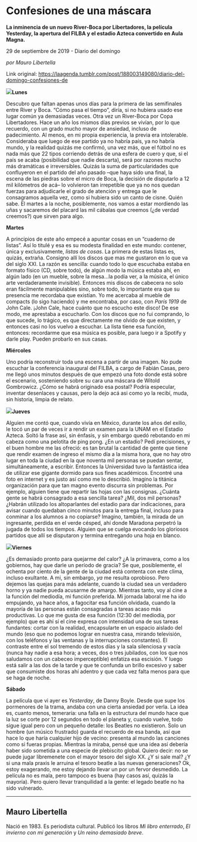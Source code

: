 # Confesiones de una máscara

**La inminencia de un nuevo River-Boca por Libertadores, la película Yesterday, la apertura del FILBA y el estadio Azteca convertido en Aula Magna.**

29 de septiembre de 2019 - Diario del domingo

_por Mauro Libertella_

Link original: https://laagenda.tumblr.com/post/188003149080/diario-del-domingo-confesiones-de

![](https://64.media.tumblr.com/f82a3f60a586059381fdef6e0dbffc9f/522f4db633ae7fa7-5c/s500x750/188cfa1806c98cba0a8c22d6b0a7f2f86e6ccc55.jpg)**Lunes**

Descubro que faltan apenas unos días para la primera de las
semifinales entre River y Boca. “Cómo pasa el tiempo”, diría, si no
hubiera usado ese lugar común ya demasiadas veces. Otra vez un River-Boca por
Copa Libertadores. Hace un año los mismos días previos se vivían, por lo que
recuerdo, con un grado mucho mayor de ansiedad, incluso de padecimiento. Al menos, en
mi propia experiencia, la previa era intolerable. Consideraba que luego de ese
partido ya no habría país, ya no habría mundo, y la realidad quizás me
confirmó, una vez más, que el fútbol no es nada más que 22 tipos corriendo
detrás de una esfera de cuero y que, si el país se acaba (posibilidad que nadie descarta), será por razones
mucho más dramáticas e irreversibles. Quizás la suma de particularidades que
confluyeron en el partido del año pasado –que haya sido una final, la escena de
las piedras sobre el micro de Boca, la decisión de disputarlo a 12 mil
kilómetros de acá– lo volvieron tan irrepetible que ya no nos quedan fuerzas
para adjudicarle el grado de atención y entrega que le consagramos aquella vez,
como si hubiera sido un canto de cisne. Quién sabe. El martes a la noche,
posiblemente, nos vamos a estar mordiendo las uñas y sacaremos del placard las
mil cábalas que creemos (¿de verdad creemos?) que sirven para algo. 

**Martes**

A principios de este año empecé a apuntar cosas en un
“cuaderno de listas”. Así lo titulé y esa es su modesta finalidad en
este mundo: contener, única y exclusivamente, *listas de cosas*. La
primera de estas listas es, quizás, extraña. Consigno allí los discos que mas
me gustaron en lo que va del siglo XXI. La razón es sencilla: cuando todo lo
que escuchaba estaba en formato físico (CD, sobre todo), de algún modo la
música estaba ahí, en algún lado (en un mueble, sobre la mesa…la podía ver, a la música, el único arte verdaderamente invisible).
Entonces mis discos de cabecera no solo eran fácilmente manipulables sino,
sobre todo, lo importante era que su presencia me recordaba que existían. Yo
me acercaba al mueble de compacts (lo sigo haciendo) y me encontraba, por caso,
con *París 1919* de John Cale. ¡John Cale, hace cuánto que no escucho este
disco! De ese modo, me aprestaba a escucharlo. Con los discos que no fui comprando,
lo que sucede, lo trágico, es que directamente me olvido de que existen, y
entonces casi no los vuelvo a escuchar. La lista tiene esa función, entonces:
recordarme que esa música es posible, para luego ir a Spotify y darle play.
Pueden probarlo en sus casas. 

**Miércoles**

Uno podría reconstruir toda una escena a partir de una imagen.
No pude escuchar la conferencia inaugural del FILBA, a cargo de Fabián Casas,
pero me llegó unos minutos después de que empezó una foto donde está sobre el escenario,
sosteniendo sobre su cara una máscara de Witold Gombrowicz. ¿Cómo se habrá
originado esa postal? Podría especular, inventar desenlaces y causas, pero la
dejo acá asi como yo la recibí, muda, sin historia, limpia de relato.  


![](https://64.media.tumblr.com/f82a3f60a586059381fdef6e0dbffc9f/522f4db633ae7fa7-5c/s500x750/188cfa1806c98cba0a8c22d6b0a7f2f86e6ccc55.jpg)**Jueves**

Alguien me contó que, cuando vivía en México, durante los años
del exilio, le tocó un par de veces ir a rendir un examen para la UNAM en el
Estadio Azteca. Soltó la frase así, sin énfasis, y sin embargo quedó rebotando
en mi cabeza como una pelotita de ping pong. ¿En un estadio? Pedí precisiones,
y el buen hombre me las ofreció: es tan brutal la cantidad de gente que tiene que rendir examen
de ingreso el mismo día a la misma hora, que no hay otro lugar en toda la
ciudad en la que noventa mil personas se puedan sentar, simultáneamente, a
escribir. Entonces la Universidad tuvo la fantástica idea de utilizar ese
gigante dormido para sus fines académicos. Encontré una foto en internet y es
justo así como me lo describió. Imagino la titánica organización para que tan
magno evento discurra sin problemas. Por ejemplo, alguien tiene que repartir
las hojas con las consignas. ¿Cuánta gente se habrá consagrado a esa sencilla tarea?
¿Mil, dos mil personas? ¿Habrán utilizado los altoparlantes del estadio para
dar indicaciones, para avisar cuando quedaban cinco minutos para la entrega
final, incluso para conminar a los alumnos a no copiarse? Imagino, también, la
mirada de un ingresante, perdida en el verde césped, ahí donde Maradona
perpetró la jugada de todos los tiempos. Alguien que se cuelga evocando los
gloriosos partidos que allí se disputaron y termina entregando una hoja en
blanco. 


![](https://64.media.tumblr.com/709b4afc247bf74087a273303b01ed98/522f4db633ae7fa7-6d/s500x750/a8b3bf4dc3d81171e4e291b9710dea2f126313f2.jpg)**Viernes**

¿Es demasiado pronto para quejarme del calor? ¿A la primavera,
como a los gobiernos, hay que darle un período de gracia? Se que, posiblemente,
el ochenta por ciento de la gente de la ciudad está contenta con este clima,
incluso exultante. A mi, sin embargo, *ya* me resulta oprobioso. Pero dejemos
las quejas para más adelante, cuando la ciudad sea un verdadero horno y ya
nadie pueda acusarme de amargo. Mientras tanto, voy al cine a la función del
mediodía, mi función preferida. Mi jornada laboral me ha ido empujando, ya hace
años, a fagocitar esa función olvidada, cuando la mayoría de las personas están
consagradas a tareas acaso más productivas. Lo que me gusta de esa función
(12:30 del mediodía, por ejemplo) que es ahí sí el cine expresa con intensidad
una de sus tareas fundantes: cortar con la realidad, encapsularte en un
espacio aislado del mundo (eso que no podemos lograr en nuestra casa, mirando televisión, con los teléfonos y las ventanas y la interrupciones constantes). El contraste entre el sol tremendo de estos días y
la sala silenciosa y vacía (nunca hay nadie a esa hora; a veces, dos o tres
jubilados, con los que nos saludamos con un cabeceo imperceptible) enfatiza esa
escisión. Y luego está salir a las dos de la tarde y que te confunda un brillo
excesivo y saber que consumiste dos horas ahí adentro y que cada vez falta
menos para que se haga de noche. 

**Sábado**

La película que vi ayer es *Yesterday*, de Danny Boyle.
Desde que supe los pormenores de la trama, andaba con una cierta ansiedad por
verla. La idea es, cuanto menos, temeraria: una falla en la estructura del
mundo hace que la luz se corte por 12 segundos en todo el planeta y, cuando
vuelve, todo sigue igual pero con un pequeño detalle: los Beatles no
existieron. Solo un hombre (un músico frustrado) guarda el recuerdo de esa
banda, así que hace lo que haría cualquier hijo de vecino: presenta al mundo
las canciones como si fueras propias. Mientras la miraba, pensé que una idea
así debería haber sido sometida a una especie de plebiscito global. Quiero
decir: no se puede jugar libremenete con el mayor tesoro del siglo XX. ¿Y si
sale mal? ¿Y si una mala praxis le arruina el tesoro beatle a las nuevas
generaciones? Ok, estoy exagerando, me estoy dejando llevar un por un fervor
desmedido. La película no es mala, pero tampoco es buena (hay casos así, quizás
la mayoría). Pero quiero llevar tranquilidad a la gente: el legado beatle no ha
sido vulnerado.  



---

 Mauro Libertella
-----------------

 Nació en 1983. Es periodista cultural. Publicó los libros *Mi libro enterrado*, *El invierno con mi generación* y *Un reino demasiado breve*.


